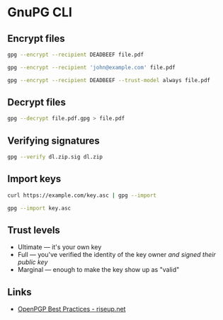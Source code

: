 # GnuPG CLI

## Encrypt files

```sh
gpg --encrypt --recipient DEADBEEF file.pdf
```

```sh
gpg --encrypt --recipient 'john@example.com' file.pdf
```

```sh
gpg --encrypt --recipient DEADBEEF --trust-model always file.pdf
```

## Decrypt files

```sh
gpg --decrypt file.pdf.gpg > file.pdf
```

## Verifying signatures

```sh
gpg --verify dl.zip.sig dl.zip
```

## Import keys

```sh
curl https://example.com/key.asc | gpg --import
```

```sh
gpg --import key.asc
```

## Trust levels

-   Ultimate — it's your own key
-   Full — you've verified the identity of the key owner _and signed their public key_
-   Marginal — enough to make the key show up as "valid"

## Links

-   [OpenPGP Best Practices - riseup.net](https://riseup.net/en/security/message-security/openpgp/best-practices)

